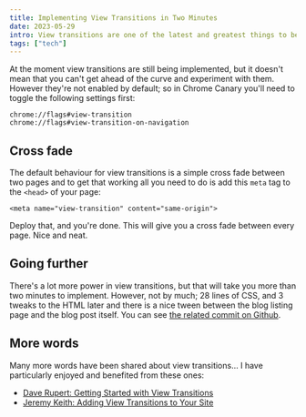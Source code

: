 ```yaml
---
title: Implementing View Transitions in Two Minutes
date: 2023-05-29
intro: View transitions are one of the latest and greatest things to be working their way through the web specifications; and they are pleasingly simple to implement.
tags: ["tech"]
---
```


At the moment view transitions are still being implemented, but it doesn't mean that you can't get ahead of the curve and experiment with them. However they're not enabled by default; so in Chrome Canary you'll need to toggle the following settings first:

```
chrome://flags#view-transition
chrome://flags#view-transition-on-navigation
```

## Cross fade

The default behaviour for view transitions is a simple cross fade between two pages and to get that working all you need to do is add this `meta` tag to the `<head>` of your page:

```
<meta name="view-transition" content="same-origin">
```

Deploy that, and you're done. This will give you a cross fade between every page. Nice and neat.

## Going further

There's a lot more power in view transitions, but that will take you more than two minutes to implement. However, not by much; 28 lines of CSS, and 3 tweaks to the HTML later and there is a nice tween between the blog listing page and the blog post itself. You can see [the related commit on Github](https://github.com/jamesdoc/jamesdoc.com/commit/4d825f7823717672b0a14410af6c5a4aa771ffad).

## More words

Many more words have been shared about view transitions… I have particularly enjoyed and benefited from these ones:

- [Dave Rupert: Getting Started with View Transitions](https://daverupert.com/2023/05/getting-started-view-transitions/)
- [Jeremy Keith: Adding View Transitions to Your Site](https://adactio.com/journal/20195)
